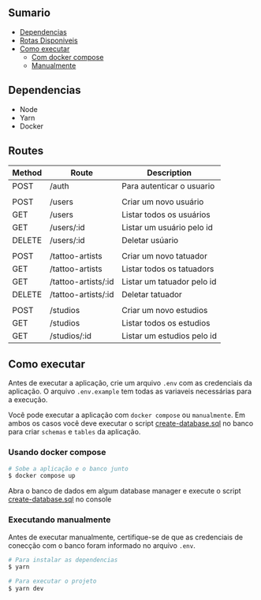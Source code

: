 ## Sumario

- [Dependencias](#dependencias)
- [Rotas Disponiveis](#rotas-disponiveis)
- [Como executar](#como-executar)
  - [Com docker compose](#usando-docker-compose)
  - [Manualmente](#executando-manualmente)

## Dependencias

- Node
- Yarn
- Docker

## Routes

| Method | Route               | Description                |
| ------ | ------------------- | -------------------------- |
| POST   | /auth               | Para autenticar o usuario  |
|        |                     |                            |
| POST   | /users              | Criar um novo usuário      |
| GET    | /users              | Listar todos os usuários   |
| GET    | /users/:id          | Listar um usuário pelo id  |
| DELETE | /users/:id          | Deletar usúario            |
|        |                     |                            |
| POST   | /tattoo-artists     | Criar um novo tatuador     |
| GET    | /tattoo-artists     | Listar todos os tatuadors  |
| GET    | /tattoo-artists/:id | Listar um tatuador pelo id |
| DELETE | /tattoo-artists/:id | Deletar tatuador           |
|        |                     |                            |
| POST   | /studios            | Criar um novo estudios     |
| GET    | /studios            | Listar todos os estudios   |
| GET    | /studios/:id        | Listar um estudios pelo id |

## Como executar

Antes de executar a aplicação, crie um arquivo `.env` com as credenciais da aplicação. O arquivo `.env.example` tem todas as variaveis necessárias para a execução.

Você pode executar a aplicação com `docker compose` ou `manualmente`. Em ambos os casos você deve executar o script [create-database.sql](./create-database.sql) no banco para criar `schemas` e `tables` da aplicação.

### Usando docker compose

```bash
# Sobe a aplicação e o banco junto
$ docker compose up
```

Abra o banco de dados em algum database manager e execute o script [create-database.sql](./create-database.sql) no console

### Executando manualmente

Antes de executar manualmente, certifique-se de que as credenciais de conecção com o banco foram informado no arquivo `.env`.

```bash
# Para instalar as dependencias
$ yarn

# Para executar o projeto
$ yarn dev
```
